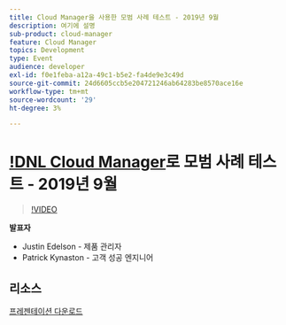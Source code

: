 ```yaml
---
title: Cloud Manager을 사용한 모범 사례 테스트 - 2019년 9월
description: 여기에 설명
sub-product: cloud-manager
feature: Cloud Manager
topics: Development
type: Event
audience: developer
exl-id: f0e1feba-a12a-49c1-b5e2-fa4de9e3c49d
source-git-commit: 24d6605ccb5e204721246ab64283be8570ace16e
workflow-type: tm+mt
source-wordcount: '29'
ht-degree: 3%

---
```


# [!DNL Cloud Manager](으)로 모범 사례 테스트 - 2019년 9월

>[!VIDEO](https://video.tv.adobe.com/v/329028/?quality=9&learn=on)


**발표자**

* Justin Edelson - 제품 관리자
* Patrick Kynaston - 고객 성공 엔지니어

## 리소스

[프레젠테이션 다운로드](./assets/CloudManagerWebinarSeptember2019.pdf)
